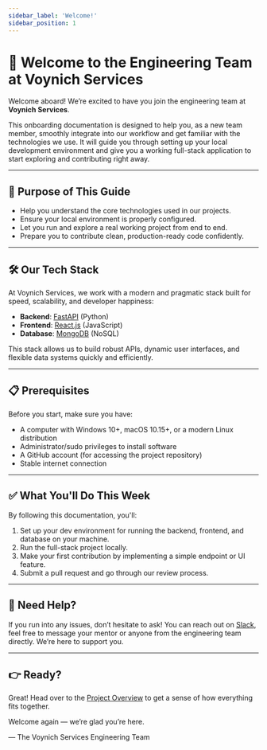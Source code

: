 ```yaml
---
sidebar_label: 'Welcome!'
sidebar_position: 1
---
```


# 👋 Welcome to the Engineering Team at Voynich Services

Welcome aboard! We’re excited to have you join the engineering team at **Voynich Services**.

This onboarding documentation is designed to help you, as a new team member, smoothly integrate into our workflow and get familiar with the technologies we use. It will guide you through setting up your local development environment and give you a working full-stack application to start exploring and contributing right away.

---

## 🎯 Purpose of This Guide

- Help you understand the core technologies used in our projects.
- Ensure your local environment is properly configured.
- Let you run and explore a real working project from end to end.
- Prepare you to contribute clean, production-ready code confidently.

---

## 🛠️ Our Tech Stack

At Voynich Services, we work with a modern and pragmatic stack built for speed, scalability, and developer happiness:

- **Backend**: [FastAPI](https://fastapi.tiangolo.com/) (Python)
- **Frontend**: [React.js](https://react.dev/) (JavaScript)
- **Database**: [MongoDB](https://www.mongodb.com/) (NoSQL)

This stack allows us to build robust APIs, dynamic user interfaces, and flexible data systems quickly and efficiently.

---

## 📋 Prerequisites

Before you start, make sure you have:
- A computer with Windows 10+, macOS 10.15+, or a modern Linux distribution
- Administrator/sudo privileges to install software
- A GitHub account (for accessing the project repository)
- Stable internet connection

---

## ✅ What You'll Do This Week

By following this documentation, you'll:

1. Set up your dev environment for running the backend, frontend, and database on your machine.
2. Run the full-stack project locally.
3. Make your first contribution by implementing a simple endpoint or UI feature.
4. Submit a pull request and go through our review process.

---

## 💬 Need Help?

If you run into any issues, don’t hesitate to ask! You can reach out on [Slack](https://join.slack.com/t/voynichservices/shared_invite/zt-37hlnp6xx-STmErKT7cCG6TcxEihrf~w), feel free to message your mentor or anyone from the engineering team directly. We’re here to support you.


---

## 👉 Ready?

Great! Head over to the [Project Overview](./02-project-overview.md) to get a sense of how everything fits together.

Welcome again — we’re glad you’re here.

—
The Voynich Services Engineering Team
